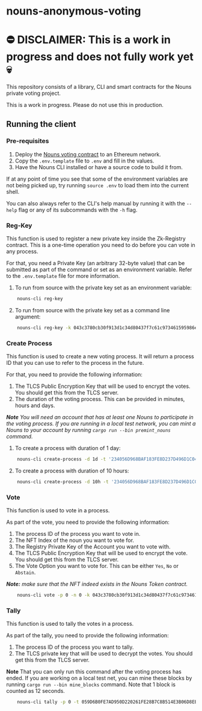 # nouns-anonymous-voting

# ⛔ DISCLAIMER: This is a work in progress and does not fully work yet 💀

This repository consists of a library, CLI and smart contracts for the Nouns private voting project.

This is a work in progress. Please do not use this in production.

## Running the client

### Pre-requisites

1. Deploy the [Nouns voting contract](contracts/README.md) to an Ethereum network.
2. Copy the `.env.template` file to `.env` and fill in the values.
3. Have the Nouns CLI installed or have a source code to build it from.

If at any point of time you see that some of the environment variables are not being picked up, try
running `source .env` to load them into the current shell.

You can also always refer to the CLI's help manual by running it with the `--help` flag or any of its subcommands with
the `-h` flag.

### Reg-Key

This function is used to register a new private key inside the Zk-Registry contract. This is a one-time operation you
need to do before you can vote in any process.

For that, you need a Private Key (an arbitrary 32-byte value) that can be submitted as part of the command or set as an
environment variable. Refer to the `.env.template` file for more information.

1. To run from source with the private key set as an environment variable:

```bash
    nouns-cli reg-key
```

2. To run from source with the private key set as a command line argument:

```bash
    nouns-cli reg-key -k 043c3780cb30f913d1c34d80437f7c61c973461595986e899ee6a8171143db1d
```

### Create Process

This function is used to create a new voting process. It will return a process ID that you can use to refer to the
process in the future.

For that, you need to provide the following information:

1. The TLCS Public Encryption Key that will be used to encrypt the votes. You should get this from the TLCS server.
2. The duration of the voting process. This can be provided in minutes, hours and days.

_**Note** You will need an account that has at least one Nouns to participate in the voting process. If you are running
in a local test network, you can mint a Nouns to your account by running `cargo run --bin premint_nouns`
command._

1. To create a process with duration of 1 day:

```bash
    nouns-cli create-process -d 1d -t '234056D968BAF183FE8D237D496D1C04188220CD33E8F8D14DF9B84479736B20,2624393FAD9B71C04B3B14D8AC45202DBB4EAFF4C2D1350C9453FC08D18651FE'
```

2. To create a process with duration of 10 hours:

```bash
    nouns-cli create-process -d 10h -t '234056D968BAF183FE8D237D496D1C04188220CD33E8F8D14DF9B84479736B20,2624393FAD9B71C04B3B14D8AC45202DBB4EAFF4C2D1350C9453FC08D18651FE'
```

### Vote

This function is used to vote in a process.

As part of the vote, you need to provide the following information:

1. The process ID of the process you want to vote in.
2. The NFT Index of the noun you want to vote for.
3. The Registry Private Key of the Account you want to vote with.
4. The TLCS Public Encryption Key that will be used to encrypt the vote. You should get this from the TLCS server.
5. The Vote Option you want to vote for. This can be either `Yes`, `No` or `Abstain`.

_**Note:** make sure that the NFT indeed exists in the Nouns Token contract._

```bash
    nouns-cli vote -p 0 -n 0 -k 043c3780cb30f913d1c34d80437f7c61c973461595986e899ee6a8171143db1d -v y -t '234056D968BAF183FE8D237D496D1C04188220CD33E8F8D14DF9B84479736B20,2624393FAD9B71C04B3B14D8AC45202DBB4EAFF4C2D1350C9453FC08D18651FE'
```

### Tally

This function is used to tally the votes in a process.

As part of the tally, you need to provide the following information:

1. The process ID of the process you want to tally.
2. The TLCS private key that will be used to decrypt the votes. You should get this from the TLCS server.

**Note** That you can only run this command after the voting process has ended. If you are working on a local test net,
you can mine these blocks by running `cargo run --bin mine_blocks` command. Note that 1 block is counted as 12
seconds.

```bash
    nouns-cli tally -p 0 -t 059D6B0FE7AD950D220261FE28B7C8B514E3B06D8EBC17179C469120A366B8C9
```


